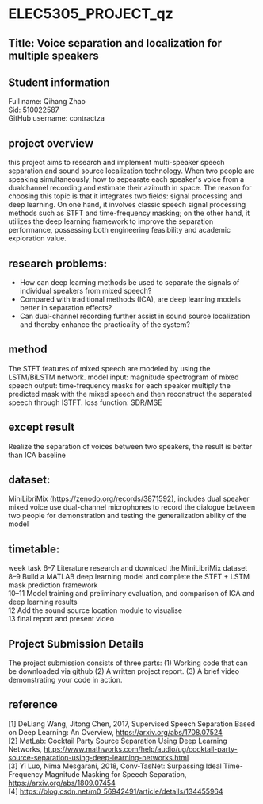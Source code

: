 # ELEC5305_PROJECT_qz

## Title: Voice separation and localization for multiple speakers

## Student information
Full name: Qihang Zhao <br>
Sid: 510022587 <br>
GitHub username: contractza <br>

## project overview
this project aims to research and implement multi-speaker speech separation and sound source localization technology. When two people are speaking simultaneously, how to sepearate each speaker's voice from a dualchannel recording and estimate their azimuth in space.
The reason for choosing this topic is that it integrates two fields: signal processing and deep learning. On one hand, it involves classic speech signal processing methods such as STFT and time-frequency masking; on the other hand, it utilizes the deep learning framework to improve the separation performance, possessing both engineering feasibility and academic exploration value.

## research problems:
- How can deep learning methods be used to separate the signals of individual speakers from mixed speech?
- Compared with traditional methods (ICA), are deep learning models better in separation effects?
- Can dual-channel recording further assist in sound source localization and thereby enhance the practicality of the system?

## method
The STFT features of mixed speech are modeled by using the LSTM/BiLSTM network.
model input: magnitude spectrogram of mixed speech
output: time-frequency masks for each speaker
multiply the predicted mask with the mixed speech and then reconstruct the separated speech through ISTFT.
loss function: SDR/MSE

## except result
Realize the separation of voices between two speakers, the result is better than ICA baseline


## dataset:
MiniLibriMix (https://zenodo.org/records/3871592), includes dual speaker mixed voice
use dual-channel microphones to record the dialogue between two people for demonstration and testing the generalization ability of the model

## timetable:
week          	task
6–7	Literature research and download the MiniLibriMix dataset <br>
8–9	Build a MATLAB deep learning model and complete the STFT + LSTM mask prediction framework <br>
10–11	Model training and preliminary evaluation, and comparison of ICA and deep learning results <br>
12	Add the sound source location module to visualise <br>
13	final report and present video <br>

## Project Submission Details
The project submission consists of three parts:
(1) Working code that can be downloaded via github
(2) A written project report.
(3) A brief video demonstrating your code in action.


## reference


[1] DeLiang Wang, Jitong Chen, 2017, Supervised Speech Separation Based on Deep Learning: An Overview, https://arxiv.org/abs/1708.07524 <br>
[2] MatLab: Cocktail Party Source Separation Using Deep Learning Networks, https://www.mathworks.com/help/audio/ug/cocktail-party-source-separation-using-deep-learning-networks.html <br>
[3] Yi Luo, Nima Mesgarani, 2018, Conv-TasNet: Surpassing Ideal Time-Frequency Magnitude Masking for Speech Separation, https://arxiv.org/abs/1809.07454 <br>
[4] https://blog.csdn.net/m0_56942491/article/details/134455964 <br>








